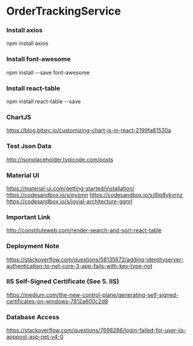 # OrderTrackingService

### Install axios
npm install axios

### Install font-awesome
npm install --save font-awesome

### Install react-table
npm install react-table --save

### ChartJS
https://blog.bitsrc.io/customizing-chart-js-in-react-2199fa81530a

### Test Json Data
http://jsonplaceholder.typicode.com/posts

### Material UI
https://material-ui.com/getting-started/installation/
https://codesandbox.io/s/pyzmn
https://codesandbox.io/s/6lp8vkyrnz
https://codesandbox.io/s/jovial-architecture-ggnrl

### Important Link
http://constituteweb.com/render-search-and-sort-react-table

### Deployment Note
https://stackoverflow.com/questions/58135672/adding-identityserver-authentication-to-net-core-3-app-fails-with-key-type-not

### IIS Self-Signed Certificate (See 5. IIS)
https://medium.com/the-new-control-plane/generating-self-signed-certificates-on-windows-7812a600c2d8

### Database Access 
https://stackoverflow.com/questions/7698286/login-failed-for-user-iis-apppool-asp-net-v4-0
